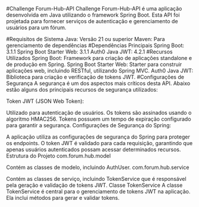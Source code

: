 #Challenge Forum-Hub-API
Challenge Forum-Hub-API é uma aplicação desenvolvida em Java utilizando o framework Spring Boot. Esta API foi projetada para fornecer serviços de autenticação e gerenciamento de usuários para um fórum.

#Requisitos de Sistema
Java: Versão 21 ou superior
Maven: Para gerenciamento de dependências
#Dependências Principais
Spring Boot: 3.1.1
Spring Boot Starter Web: 3.1.1
Auth0 Java JWT: 4.2.1
#Recursos Utilizados
Spring Boot: Framework para criação de aplicações standalone e de produção em Spring.
Spring Boot Starter Web: Starter para construir aplicações web, incluindo RESTful, utilizando Spring MVC.
Auth0 Java JWT: Biblioteca para criação e verificação de tokens JWT.
#Configurações de Segurança
A segurança é um dos aspectos mais críticos desta API. Abaixo estão alguns dos principais recursos de segurança utilizados:

Token JWT (JSON Web Token):

Utilizado para autenticação de usuários.
Os tokens são assinados usando o algoritmo HMAC256.
Tokens possuem um tempo de expiração configurado para garantir a segurança.
Configurações de Segurança do Spring:

A aplicação utiliza as configurações de segurança do Spring para proteger os endpoints.
O token JWT é validado para cada requisição, garantindo que apenas usuários autenticados possam acessar determinados recursos.
Estrutura do Projeto
com.forum.hub.model

Contém as classes de modelo, incluindo AuthUser.
com.forum.hub.service

Contém as classes de serviço, incluindo TokenService que é responsável pela geração e validação de tokens JWT.
Classe TokenService
A classe TokenService é central para o gerenciamento de tokens JWT na aplicação. Ela inclui métodos para gerar e validar tokens.
